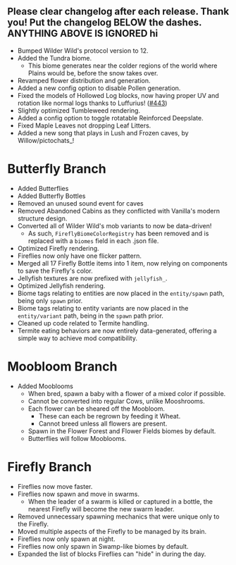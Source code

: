 Please clear changelog after each release.
Thank you!
Put the changelog BELOW the dashes. ANYTHING ABOVE IS IGNORED
hi
-----------------
- Bumped Wilder Wild's protocol version to 12.
- Added the Tundra biome.
  - This biome generates near the colder regions of the world where Plains would be, before the snow takes over.
- Revamped flower distribution and generation.
- Added a new config option to disable Pollen generation.
- Fixed the models of Hollowed Log blocks, now having proper UV and rotation like normal logs thanks to Luffurius! ([#443](https://github.com/FrozenBlock/WilderWild/pull/443))
- Slightly optimized Tumbleweed rendering.
- Added a config option to toggle rotatable Reinforced Deepslate.
- Fixed Maple Leaves not dropping Leaf Litters.
- Added a new song that plays in Lush and Frozen caves, by Willow/pictochats_!

# Butterfly Branch
- Added Butterflies
- Added Butterfly Bottles
- Removed an unused sound event for caves
- Removed Abandoned Cabins as they conflicted with Vanilla's modern structure design.
- Converted all of Wilder Wild's mob variants to now be data-driven!
  - As such, `FireflyBiomeColorRegistry` has been removed and is replaced with a `biomes` field in each .json file.
- Optimized Firefly rendering.
- Fireflies now only have one flicker pattern.
- Merged all 17 Firefly Bottle items into 1 item, now relying on components to save the Firefly's color.
- Jellyfish textures are now prefixed with `jellyfish_`.
- Optimized Jellyfish rendering.
- Biome tags relating to entities are now placed in the `entity/spawn` path, being only `spawn` prior.
- Biome tags relating to entity variants are now placed in the `entity/variant` path, being in the `spawn` path prior.
- Cleaned up code related to Termite handling.
- Termite eating behaviors are now entirely data-generated, offering a simple way to achieve mod compatibility.

# Moobloom Branch
- Added Mooblooms
  - When bred, spawn a baby with a flower of a mixed color if possible.
  - Cannot be converted into regular Cows, unlike Mooshrooms.
  - Each flower can be sheared off the Moobloom.
    - These can each be regrown by feeding it Wheat.
    - Cannot breed unless all flowers are present.
  - Spawn in the Flower Forest and Flower Fields biomes by default.
  - Butterflies will follow Mooblooms.

# Firefly Branch
- Fireflies now move faster.
- Fireflies now spawn and move in swarms.
  - When the leader of a swarm is killed or captured in a bottle, the nearest Firefly will become the new swarm leader.
- Removed unnecessary spawning mechanics that were unique only to the Firefly.
- Moved multiple aspects of the Firefly to be managed by its brain.
- Fireflies now only spawn at night.
- Fireflies now only spawn in Swamp-like biomes by default.
- Expanded the list of blocks Fireflies can "hide" in during the day.
